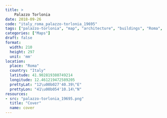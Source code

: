```yaml
---
title: > 
    Palazzo Torlonia
date: 2018-09-26
code: "italy_roma_palazzo-torlonia_19695"
tags: ["palazzo-torlonia", "map", "architecture", "buildings", "Roma", "Italy"]
categories: ["Maps"]
draft: false
format:
  width: 210
  height: 297
  unit: 'mm'
location:
  place: "Roma"
  country: "Italy"
  latitude: 41.902819380749214
  longitude: 12.461219472589205
  prettyLat: "12\u00b027'40.39\"E"
  prettyLon: "41\u00b054'10.14\"N"
resources:
- src: "palazzo-torlonia_19695.png"
  title: "Cover"
  name: cover
---
```

